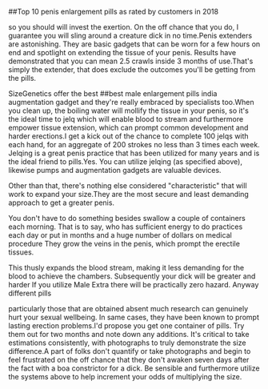 ##Top 10 penis enlargement pills as rated by customers in 2018

so you should will invest the exertion. On the off chance that you do, I guarantee you will sling around a creature dick in no time.Penis extenders are astonishing. They are basic gadgets that can be worn for a few hours on end and spotlight on extending the tissue of your penis. Results have demonstrated that you can mean 2.5 crawls inside 3 months of use.That's simply the extender, that does exclude the outcomes you'll be getting from the pills. 

SizeGenetics offer the best ##best male enlargement pills india augmentation gadget and they're really embraced by specialists too.When you clean up, the boiling water will mollify the tissue in your penis, so it's the ideal time to jelq which will enable blood to stream and furthermore empower tissue extension, which can prompt common development and harder erections.I get a kick out of the chance to complete 100 jelqs with each hand, for an aggregate of 200 strokes no less than 3 times each week. Jelqing is a great penis practice that has been utilized for many years and is the ideal friend to pills.Yes. You can utilize jelqing (as specified above), likewise pumps and augmentation gadgets are valuable devices. 

Other than that, there's nothing else considered "characteristic" that will work to expand your size.They are the most secure and least demanding approach to get a greater penis. 

You don't have to do something besides swallow a couple of containers each morning. That is to say, who has sufficient energy to do practices each day or put in months and a huge number of dollars on medical procedure They grow the veins in the penis, which prompt the erectile tissues. 

This thusly expands the blood stream, making it less demanding for the blood to achieve the chambers. Subsequently your dick will be greater and harder If you utilize Male Extra there will be practically zero hazard. Anyway different pills

particularly those that are obtained absent much research can genuinely hurt your sexual wellbeing. In same cases, they have been known to prompt lasting erection problems.I'd propose you get one container of pills. Try them out for two months and note down any additions. It's critical to take estimations consistently, with photographs to truly demonstrate the size difference.A part of folks don't quantify or take photographs and begin to feel frustrated on the off chance that they don't awaken seven days after the fact with a boa constrictor for a dick. Be sensible and furthermore utilize the systems above to help increment your odds of multiplying the size.
